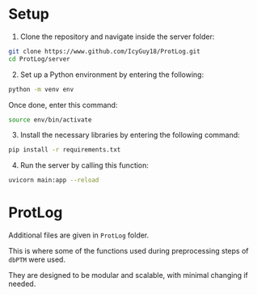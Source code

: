 # Setup

1. Clone the repository and navigate inside the server folder:
```bash
git clone https://www.github.com/IcyGuy18/ProtLog.git
cd ProtLog/server
```
2. Set up a Python environment by entering the following:
```bash
python -m venv env
```
Once done, enter this command:
```bash
source env/bin/activate
```
3. Install the necessary libraries by entering the following command:
```bash
pip install -r requirements.txt
```
4. Run the server by calling this function:
```bash
uvicorn main:app --reload
```

# ProtLog

Additional files are given in `ProtLog` folder.

This is where some of the functions used during preprocessing steps of `dbPTM` were used.

They are designed to be modular and scalable, with minimal changing if needed.